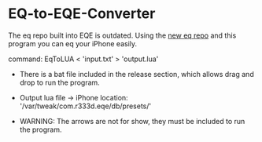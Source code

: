 # EQ-to-EQE-Converter

The eq repo built into EQE is outdated. Using the [new eq repo](https://github.com/jaakkopasanen/AutoEq) and this program you can eq your iPhone easily.

command: EqToLUA < 'input.txt' > 'output.lua'  

* There is a bat file included in the release section, which allows drag and drop to run the program.
* Output lua file -> iPhone location: '/var/tweak/com.r333d.eqe/db/presets/'
    
* WARNING: The arrows are not for show, they must be included to run the program.
